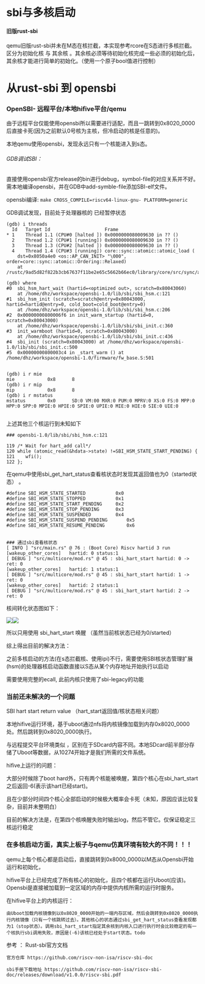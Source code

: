 # sbi与多核启动

#### 旧版rust-sbi

qemu旧版rust-sbi并未在M态在核拦截，本实现参考rcore在S态进行多核拦截。区分为初始化核 与 其余核 。其余核必须等待初始化核完成一些必须的初始化后，其余核才能进行简单的初始化。（使用一个原子bool值进行控制）

# 从rust-sbi 到 opensbi

### OpenSBI- 远程平台/本地hifive平台/qemu

由于远程平台仅能使用opensbi所以需要进行适配，而且一跳转到0x8020_0000后直接卡死(因为之前默认0号核为主核，但冷启动的核是任意的)。

本地qemu使用opensbi，发现永远只有一个核能进入到s态。

###### GDB调试SBI：

直接使用opensbi官方release的bin进行debug，symbol-file的对应关系并不好。需本地编译opensbi，并在GDB中add-symble-file添加SBI-elf文件。

opensbi编译:   `make CROSS_COMPILE=riscv64-linux-gnu- PLATFORM=generic`

GDB调试发现，目前处于处理器核的 已经暂停状态

```
(gdb) i threads
  Id   Target Id                    Frame
* 1    Thread 1.1 (CPU#0 [halted ]) 0x0000000080009630 in ?? ()
  2    Thread 1.2 (CPU#1 [running]) 0x0000000080009630 in ?? ()
  3    Thread 1.3 (CPU#2 [halted ]) 0x0000000080009630 in ?? ()
  4    Thread 1.4 (CPU#3 [running]) core::sync::atomic::atomic_load (
    dst=0x8050a4e0 <os::AP_CAN_INIT> "\000", order=core::sync::atomic::Ordering::Relaxed)
    at /rustc/9ad5d82f822b3cb67637f11be2e65c5662b66ec0/library/core/src/sync/atomic.rs:2365
```

```
(gdb) where
#0  sbi_hsm_hart_wait (hartid=<optimized out>, scratch=0x80043060)
    at /home/dhz/workspace/opensbi-1.0/lib/sbi/sbi_hsm.c:121
#1  sbi_hsm_init (scratch=scratch@entry=0x80043000, hartid=hartid@entry=0, cold_boot=cold_boot@entry=0)
    at /home/dhz/workspace/opensbi-1.0/lib/sbi/sbi_hsm.c:206
#2  0x00000000800006f6 in init_warm_startup (hartid=0, scratch=0x80043000)
    at /home/dhz/workspace/opensbi-1.0/lib/sbi/sbi_init.c:360
#3  init_warmboot (hartid=0, scratch=0x80043000)
    at /home/dhz/workspace/opensbi-1.0/lib/sbi/sbi_init.c:436
#4  sbi_init (scratch=0x80043000) at /home/dhz/workspace/opensbi-1.0/lib/sbi/sbi_init.c:500
#5  0x00000000800003c4 in _start_warm () at /home/dhz/workspace/opensbi-1.0/firmware/fw_base.S:501


(gdb) i r mie
mie            0x8      8
(gdb) i r mip
mip            0x8      8
(gdb) i r mstatus
mstatus        0x0      SD:0 VM:00 MXR:0 PUM:0 MPRV:0 XS:0 FS:0 MPP:0 HPP:0 SPP:0 MPIE:0 HPIE:0 SPIE:0 UPIE:0 MIE:0 HIE:0 SIE:0 UIE:0
 
```

上述其他三个核运行到未知如下

```
### opensbi-1.0/lib/sbi/sbi_hsm.c:121

119 /* Wait for hart_add call*/  
120 while (atomic_read(&hdata->state) !=SBI_HSM_STATE_START_PENDING) {  
121    wfi();  
122 };
```

在qemu中使用sbi_get_hart_status查看核状态时发现其返回值也为0（started状态） 。

```
#define SBI_HSM_STATE_STARTED			0x0
#define SBI_HSM_STATE_STOPPED			0x1
#define SBI_HSM_STATE_START_PENDING		0x2
#define SBI_HSM_STATE_STOP_PENDING		0x3
#define SBI_HSM_STATE_SUSPENDED			0x4
#define SBI_HSM_STATE_SUSPEND_PENDING		0x5
#define SBI_HSM_STATE_RESUME_PENDING		0x6


### 通过sbi查看核状态
[ INFO ] "src/main.rs" @ 76 : (Boot Core) Riscv hartid 3 run  
[wakeup_other_cores]   hartid: 0 status:1
[ DEBUG ] "src/multicore/mod.rs" @ 45 : sbi_hart_start hartid: 0 -> ret: 0 
[wakeup_other_cores]   hartid: 1 status:1
[ DEBUG ] "src/multicore/mod.rs" @ 45 : sbi_hart_start hartid: 1 -> ret: 0 
[wakeup_other_cores]   hartid: 2 status:1
[ DEBUG ] "src/multicore/mod.rs" @ 45 : sbi_hart_start hartid: 2 -> ret: 0 
```

核间转化状态图如下：

![](image/MutiCore/1652353245819.png)![](image/多核启动/1652357558771.png)

所以只用使用 sbi_hart_start 唤醒 （虽然当前核状态已经为0/started）

综上得出目前的解决方法：

之前多核启动的方法(在s态拦截核、使用ipi)不行，需要使用SBI核状态管理扩展(hsm)的处理器核启动函数直接以S态从某个内存地址开始执行以启动

需要使用完整的ecall, 此前内核只使用了sbi-legacy的功能

### 当前还未解决的一个问题

SBI hart start return value （hart_start返回值/核状态相关问题）

本地hifive运行环境，基于uboot通过nfs将内核镜像加载到内存0x8020_0000处。然后跳转到0x8020_0000执行。

与远程提交平台环境类似 ，区别在于SDcard内容不同。本地SDcard前半部分存储了Uboot等数据，从10274开始才是我们所需的文件系统。

hifive上运行的问题：

大部分时候除了boot hard外，只有两个核能被唤醒，第四个核心在sbi_hart_start之后返回-6(表示该hart已经start)。

且在少部分时间四个核心全部启动的时候极大概率会卡死（未知，原因应该比较复杂，目前并未整明白）

目前的解决方法是，在第四个核唤醒失败时输出log，然后不管它。仅保证稳定三核运行稳定

### 在多核启动方面，真实上板子与qemu仿真环境有较大的不同！！！

qemu上每个核心都是启动后，直接跳转到0x8000_0000以M态从Opensbi开始运行和初始化，

hifive平台上已经完成了所有核心的初始化，且四个核都在运行Uboot(应该)。Opensbi是直接被加载到一定区域的内存中提供内核所需的运行时服务。

在hifive平台上的内核运行：

    由Uboot加载内核镜像到以0x8020_0000开始的一端内存区域，然后会跳转到0x8020_0000执行内核镜像（只有一个核跳转过去）。其他核心的状态通过sbi_get_hart_status查看发现都为1（stop状态）。调用sbi_hart_start指定其余核到内核入口进行执行时会比较稳定的有一个核执行sbi调用失败，原因是(-6)该核已经处于start状态。todo

参考 ： Rust-sbi官方文档

    官方仓库 https://github.com/riscv-non-isa/riscv-sbi-doc

    sbi手册下载地址 https://github.com/riscv-non-isa/riscv-sbi-doc/releases/download/v1.0.0/riscv-sbi.pdf
